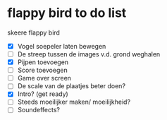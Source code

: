 # flappy bird to do list
skeere flappy bird

- [x] Vogel soepeler laten bewegen
- [ ] De streep tussen de images v.d. grond weghalen
- [x] Pijpen toevoegen
- [ ] Score toevoegen
- [ ] Game over screen
- [ ] De scale van de plaatjes beter doen?
- [x] Intro? (get ready)
- [ ] Steeds moeilijker maken/ moeilijkheid?
- [ ] Soundeffects?